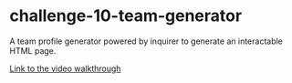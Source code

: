 # challenge-10-team-generator
A team profile generator powered by inquirer to generate an interactable HTML page.



[Link to the video walkthrough](https://youtu.be/6mPXRwZRRXE)